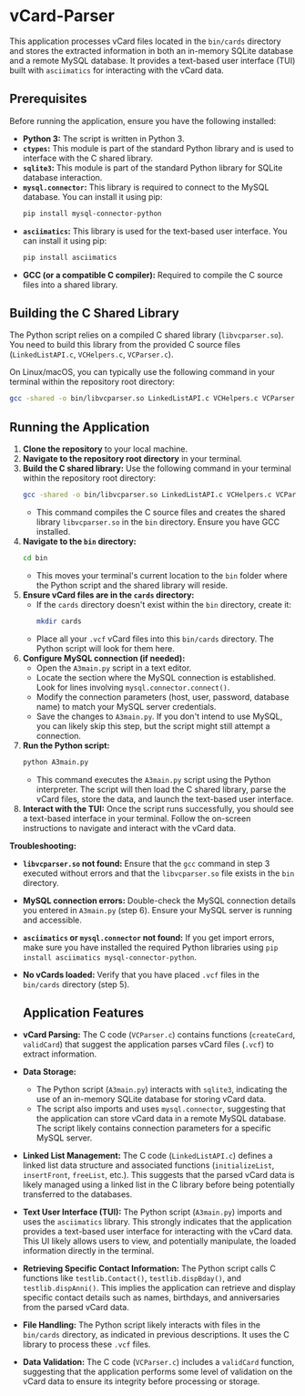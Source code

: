 # vCard-Parser
This application processes vCard files located in the `bin/cards` directory and stores the extracted information in both an in-memory SQLite database and a remote MySQL database. It provides a text-based user interface (TUI) built with `asciimatics` for interacting with the vCard data.

## Prerequisites

Before running the application, ensure you have the following installed:

* **Python 3:** The script is written in Python 3.
* **`ctypes`:** This module is part of the standard Python library and is used to interface with the C shared library.
* **`sqlite3`:** This module is part of the standard Python library for SQLite database interaction.
* **`mysql.connector`:** This library is required to connect to the MySQL database. You can install it using pip:
    ```bash
    pip install mysql-connector-python
    ```
* **`asciimatics`:** This library is used for the text-based user interface. You can install it using pip:
    ```bash
    pip install asciimatics
    ```
* **GCC (or a compatible C compiler):** Required to compile the C source files into a shared library.

## Building the C Shared Library

The Python script relies on a compiled C shared library (`libvcparser.so`). You need to build this library from the provided C source files (`LinkedListAPI.c`, `VCHelpers.c`, `VCParser.c`).

On Linux/macOS, you can typically use the following command in your terminal within the repository root directory:

```bash
gcc -shared -o bin/libvcparser.so LinkedListAPI.c VCHelpers.c VCParser.c -Iinclude
```

## Running the Application

1.  **Clone the repository** to your local machine.
2.  **Navigate to the repository root directory** in your terminal.
3.  **Build the C shared library:** Use the following command in your terminal within the repository root directory:
    ```bash
    gcc -shared -o bin/libvcparser.so LinkedListAPI.c VCHelpers.c VCParser.c -Iinclude
    ```
    * This command compiles the C source files and creates the shared library `libvcparser.so` in the `bin` directory. Ensure you have GCC installed.
4.  **Navigate to the `bin` directory:**
    ```bash
    cd bin
    ```
    * This moves your terminal's current location to the `bin` folder where the Python script and the shared library will reside.
5.  **Ensure vCard files are in the `cards` directory:**
    * If the `cards` directory doesn't exist within the `bin` directory, create it:
        ```bash
        mkdir cards
        ```
    * Place all your `.vcf` vCard files into this `bin/cards` directory. The Python script will look for them here.
6.  **Configure MySQL connection (if needed):**
    * Open the `A3main.py` script in a text editor.
    * Locate the section where the MySQL connection is established. Look for lines involving `mysql.connector.connect()`.
    * Modify the connection parameters (host, user, password, database name) to match your MySQL server credentials.
    * Save the changes to `A3main.py`. If you don't intend to use MySQL, you can likely skip this step, but the script might still attempt a connection.
7.  **Run the Python script:**
    ```bash
    python A3main.py
    ```
    * This command executes the `A3main.py` script using the Python interpreter. The script will then load the C shared library, parse the vCard files, store the data, and launch the text-based user interface.
8.  **Interact with the TUI:** Once the script runs successfully, you should see a text-based interface in your terminal. Follow the on-screen instructions to navigate and interact with the vCard data.

**Troubleshooting:**

* **`libvcparser.so` not found:** Ensure that the `gcc` command in step 3 executed without errors and that the `libvcparser.so` file exists in the `bin` directory.
* **MySQL connection errors:** Double-check the MySQL connection details you entered in `A3main.py` (step 6). Ensure your MySQL server is running and accessible.
* **`asciimatics` or `mysql.connector` not found:** If you get import errors, make sure you have installed the required Python libraries using `pip install asciimatics mysql-connector-python`.
* **No vCards loaded:** Verify that you have placed `.vcf` files in the `bin/cards` directory (step 5).

  ## Application Features 

* **vCard Parsing:** The C code (`VCParser.c`) contains functions (`createCard`, `validCard`) that suggest the application parses vCard files (`.vcf`) to extract information.
* **Data Storage:**
    * The Python script (`A3main.py`) interacts with `sqlite3`, indicating the use of an in-memory SQLite database for storing vCard data.
    * The script also imports and uses `mysql.connector`, suggesting that the application can store vCard data in a remote MySQL database. The script likely contains connection parameters for a specific MySQL server.
* **Linked List Management:** The C code (`LinkedListAPI.c`) defines a linked list data structure and associated functions (`initializeList`, `insertFront`, `freeList`, etc.). This suggests that the parsed vCard data is likely managed using a linked list in the C library before being potentially transferred to the databases.
* **Text User Interface (TUI):** The Python script (`A3main.py`) imports and uses the `asciimatics` library. This strongly indicates that the application provides a text-based user interface for interacting with the vCard data. This UI likely allows users to view, and potentially manipulate, the loaded information directly in the terminal.
* **Retrieving Specific Contact Information:** The Python script calls C functions like `testlib.Contact()`, `testlib.dispBday()`, and `testlib.dispAnni()`. This implies the application can retrieve and display specific contact details such as names, birthdays, and anniversaries from the parsed vCard data.
* **File Handling:** The Python script likely interacts with files in the `bin/cards` directory, as indicated in previous descriptions. It uses the C library to process these `.vcf` files.
* **Data Validation:** The C code (`VCParser.c`) includes a `validCard` function, suggesting that the application performs some level of validation on the vCard data to ensure its integrity before processing or storage.
